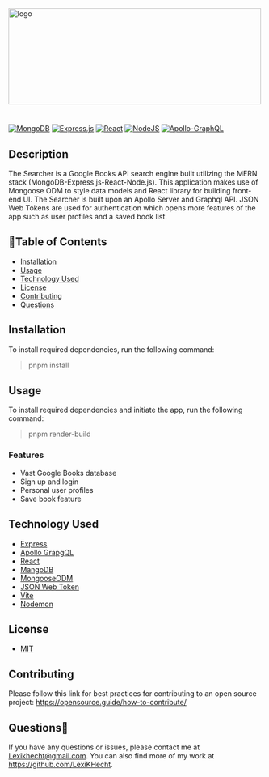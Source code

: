 <div>
<img
		width="500"
    height="190")
		alt="logo"
		src="https://github.com/LexiKHecht/The-Searcher/assets/145725343/6263de81-9811-4871-9b06-a7aec89a3014">   
</div>


# 

[![MongoDB](https://img.shields.io/badge/MongoDB-%234ea94b.svg?style=for-the-badge&logo=mongodb&logoColor=white)](https://www.mongodb.com/)
[![Express.js](https://img.shields.io/badge/express.js-%23404d59.svg?style=for-the-badge&logo=express&logoColor=%2361DAFB)](https://expressjs.com/)
[![React](https://img.shields.io/badge/react-%2320232a.svg?style=for-the-badge&logo=react&logoColor=%2361DAFB)](https://react.dev/)
[![NodeJS](https://img.shields.io/badge/node.js-6DA55F?style=for-the-badge&logo=node.js&logoColor=white)](https://nodejs.org/en)
[![Apollo-GraphQL](https://img.shields.io/badge/-ApolloGraphQL-311C87?style=for-the-badge&logo=apollo-graphql)](https://www.apollographql.com/)

## Description
The Searcher is a Google Books API search engine built utilizing the MERN stack (MongoDB-Express.js-React-Node.js). This application makes use of Mongoose ODM to style data models and React library for building front-end UI. The Searcher is built upon an Apollo Server and Graphql API. JSON Web Tokens are used for authentication which opens more features of the app such as user profiles and a saved book list. 


  ## 🔎Table of Contents
  * [Installation](#installation)
  * [Usage](#usage)
  * [Technology Used](#technology-used)
  * [License](#license)
  * [Contributing](#contributing)
  * [Questions](#questions)

## Installation

  To install required dependencies, run the following command:
  > pnpm install

 ## Usage
 
To install required dependencies and initiate the app, run the following command:
> pnpm render-build

### Features
- Vast Google Books database
- Sign up and login 
- Personal user profiles
- Save book feature 


## Technology Used
- [Express](https://expressjs.com/)
- [Apollo GrapgQL](https://www.apollographql.com/)
- [React](https://react.dev/)
- [MangoDB](https://www.mongodb.com/)
- [MongooseODM](https://mongoosejs.com/)
- [JSON Web Token](https://jwt.io/)
- [Vite](https://vitejs.dev/)
- [Nodemon](https://nodemon.io/)

## License
- [MIT](https://opensource.org/license/mit/)

## Contributing
  Please follow this link for best practices for contributing to an open source project:
  https://opensource.guide/how-to-contribute/

  ## Questions💭
 If you have any questions or issues, please contact me at Lexikhecht@gmail.com. You can also find more of my work at https://github.com/LexiKHecht.
